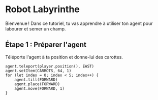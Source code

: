 # Robot Labyrinthe

Bienvenue ! Dans ce tutoriel, tu vas apprendre à utiliser ton agent pour labourer et semer un champ.

## Étape 1 : Préparer l'agent

Téléporte l'agent à ta position et donne-lui des carottes.

```blocks
agent.teleport(player.position(), EAST)
agent.setItem(CARROTS, 64, 1)
for (let index = 0; index < 5; index++) {
    agent.till(FORWARD)
    agent.place(FORWARD)
    agent.move(FORWARD, 1)
}

```
